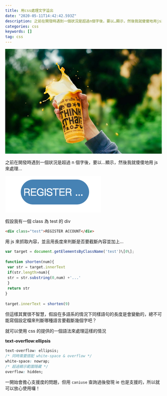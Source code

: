 ```yaml
---
title: 用css處理文字溢出
date: "2020-05-11T14:42:42.593Z"
description: 之前在開發時遇到一個狀況是超過n個字後，要以…顯示，然後我就傻傻地用js來處理…
categories: css
keywords: []
tag: css
---
```


![](/img/1__RzihYFL9WPbOtTtwsLoquw.jpeg)

之前在開發時遇到一個狀況是超過 n 個字後，要以…顯示，然後我就傻傻地用 js 來處理…

![](/img/1__FTgOiNX5wQ__igzb__xZjd5w.png)

假設我有一個 class 為 test 的 div

```html
<div class="test">REGISTER ACCOUNT</div>
```

用 js 來抓取內容，並且用長度來判斷是否要截斷內容並加上…

```javascript
var target = document.getElementsByClassName('test')\[0\];

function shorten(num){
 var str = target.innerText
 if(str.length>num){
 str = str.substring(0,num) +'...'
 }
 return str
}

target.innerText = shorten(9)
```

但這樣其實很不智慧，假設在多語系的情況下同樣語句的長度是會變動的，總不可能寫個設定檔來判斷哪種語言要截斷幾個字吧？

就可以使用 css 的提供的一個語法來處理這樣的情況

**text-overflow:ellipsis**

```css
text-overflow: ellipsis;
/* 同時需要搭配 white-space & overflow */
white-space: nowrap;
/* 超過顯示範圍隱藏 */
overflow: hidden;
```

一開始會擔心支援度的問題，但用 `caniuse` 查詢過後發現 ie 也是支援的，所以就可以放心使用囉！
